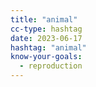 ```yaml
---
title: "animal"
cc-type: hashtag
date: 2023-06-17
hashtag: "animal"
know-your-goals:
  - reproduction
---
```

